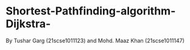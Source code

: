# Shortest-Pathfinding-algorithm-Dijkstra-
By Tushar Garg (21scse1011123) and Mohd. Maaz Khan (21scse1011147)
